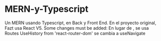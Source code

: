 # MERN-y-Typescript
Un MERN usando Typescript, en Back y Front End.
En el proyecto original, Fazt usa React V5. Some changes must be added:
En lugar de <Switch>, se usa Routes
UseHistory from 'react-router-dom' se cambia a useNavigate

